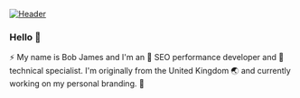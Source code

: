 [![Header](https://raw.githubusercontent.com/init-bobJames/init-bobJames/main/bobJames-SeoHeader.png "Header")](https://www.orebix.com/linktree)
### Hello 👋
⚡ My name is Bob James and I'm an 🎯 SEO performance developer and 🚀 technical specialist. I'm originally from the United Kingdom 🌏 and currently working on my personal branding. 👨

<!--
**init-bobJames/init-bobJames** is a ✨ _special_ ✨ repository because its `README.md` (this file) appears on your GitHub profile.

Here are some ideas to get you started:

- 🔭 I’m currently working on ...
- 🌱 I’m currently learning ...
- 👯 I’m looking to collaborate on ...
- 🤔 I’m looking for help with ...
- 💬 Ask me about ...
- 📫 How to reach me: ...
- 😄 Pronouns: ...
- ⚡ Fun fact: ...
-->
